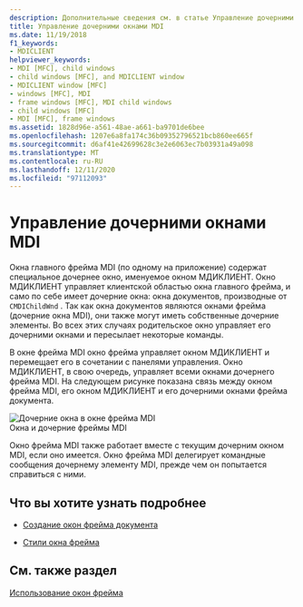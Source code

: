 ```yaml
---
description: Дополнительные сведения см. в статье Управление дочерними окнами MDI.
title: Управление дочерними окнами MDI
ms.date: 11/19/2018
f1_keywords:
- MDICLIENT
helpviewer_keywords:
- MDI [MFC], child windows
- child windows [MFC], and MDICLIENT window
- MDICLIENT window [MFC]
- windows [MFC], MDI
- frame windows [MFC], MDI child windows
- child windows [MFC]
- MDI [MFC], frame windows
ms.assetid: 1828d96e-a561-48ae-a661-ba9701de6bee
ms.openlocfilehash: 1207e6a8fa174c36b09352796521bcb860ee665f
ms.sourcegitcommit: d6af41e42699628c3e2e6063ec7b03931a49a098
ms.translationtype: MT
ms.contentlocale: ru-RU
ms.lasthandoff: 12/11/2020
ms.locfileid: "97112093"
---
```

# <a name="managing-mdi-child-windows"></a>Управление дочерними окнами MDI

Окна главного фрейма MDI (по одному на приложение) содержат специальное дочернее окно, именуемое окном МДИКЛИЕНТ. Окно МДИКЛИЕНТ управляет клиентской областью окна главного фрейма, и само по себе имеет дочерние окна: окна документов, производные от `CMDIChildWnd` . Так как окна документов являются окнами фрейма (дочерние окна MDI), они также могут иметь собственные дочерние элементы. Во всех этих случаях родительское окно управляет его дочерними окнами и пересылает некоторые команды.

В окне фрейма MDI окно фрейма управляет окном МДИКЛИЕНТ и перемещает его в сочетании с панелями управления. Окно МДИКЛИЕНТ, в свою очередь, управляет всеми окнами дочернего фрейма MDI. На следующем рисунке показана связь между окном фрейма MDI, его окном МДИКЛИЕНТ и его дочерними окнами фрейма документа.

![Дочерние окна в окне фрейма MDI](../mfc/media/vc37gb1.gif "Дочерние окна в окне фрейма MDI") <br/>
Окна и дочерние фреймы MDI

Окно фрейма MDI также работает вместе с текущим дочерним окном MDI, если оно имеется. Окно фрейма MDI делегирует командные сообщения дочернему элементу MDI, прежде чем он попытается справиться с ними.

## <a name="what-do-you-want-to-know-more-about"></a>Что вы хотите узнать подробнее

- [Создание окон фрейма документа](creating-document-frame-windows.md)

- [Стили окна фрейма](frame-window-styles-cpp.md)

## <a name="see-also"></a>См. также раздел

[Использование окон фрейма](using-frame-windows.md)
